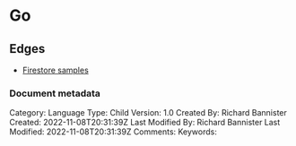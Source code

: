 # Go

## Edges
- [Firestore samples](../assets/code_firestore.md)


### Document metadata
Category: Language
Type: Child
Version: 1.0
Created By: Richard Bannister
Created: 2022-11-08T20:31:39Z
Last Modified By: Richard Bannister
Last Modified: 2022-11-08T20:31:39Z
Comments: 
Keywords: 